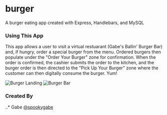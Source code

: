 # burger
A burger eating app created with Express, Handlebars, and MySQL

### Using This App
This app allows a user to visit a virtual restuarant (Gabe's Ballin' Burger Bar) and, if hungry, order a special burger from the menu. Ordered burgers then populate under the "Order Your Burger" zone for confirmation. When the order is confirmed, the cashier submits the order to the kitchen, and the burger order is then directed to the "Pick Up Your Burger" zone where the customer can then digitally consume the burger. Yum!

![Burger Landing](https://i.imgur.com/dHPq4uI.png)
![Burger Bar](https://i.imgur.com/vgL2Mhg.png)

### Created By
..* Gabe [@spookygabe](https://twitter.com/spookygabe)
